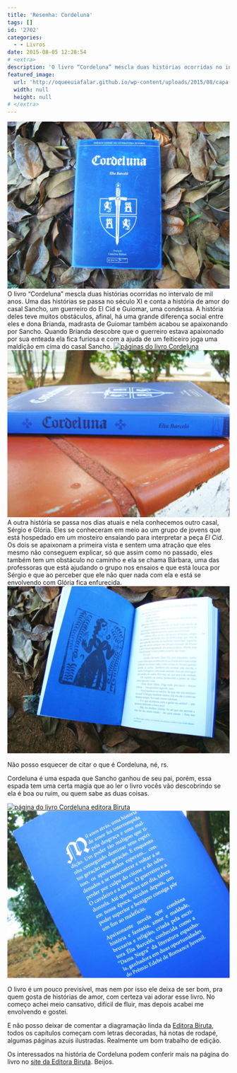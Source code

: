 ```yaml
---
title: 'Resenha: Cordeluna'
tags: []
id: '2702'
categories:
  - - Livros
date: 2015-08-05 12:28:54
# <extra>
description: 'O livro “Cordeluna” mescla duas histórias ocorridas no intervalo de mil anos. Uma das histórias se passa no século XI e conta a história de amor do casal Sancho, um guerreiro do El Cid e Guiomar, uma condessa. A história deles teve muitos obstáculos, afinal, há uma grande diferença social entre eles e dona Brianda, madrasta de Guiomar também acabou se apaixonando por Sancho. Quando Brianda descobre que o guerreiro estava apaixonado por sua enteada ela fica furiosa e com a ajuda de um feiticeiro joga uma maldição em cima do casal Sancho. A outra história se passa nos dias atuais e nela conhecemos outro casal, Sérgio e Glória. Eles se conheceram em meio ao um grupo de jovens que está hospedado em um mosteiro ensaiando para interpretar a peça El Cid. Os dois se apaixonam a primeira vista e &hellip;'
featured_image: 
  url: 'http://oqueeuiafalar.github.io/wp-content/uploads/2015/08/capa-do-livro-Cordeluna-1024x768.jpg'
  width: null
  height: null
# </extra>
---
```


[![capa do livro Cordeluna](/wp-content/uploads/2015/08/capa-do-livro-Cordeluna-1024x768.jpg)](/wp-content/uploads/2015/08/capa-do-livro-Cordeluna.jpg) O livro “Cordeluna” mescla duas histórias ocorridas no intervalo de mil anos. Uma das histórias se passa no século XI e conta a história de amor do casal Sancho, um guerreiro do El Cid e Guiomar, uma condessa. A história deles teve muitos obstáculos, afinal, há uma grande diferença social entre eles e dona Brianda, madrasta de Guiomar também acabou se apaixonando por Sancho. Quando Brianda descobre que o guerreiro estava apaixonado por sua enteada ela fica furiosa e com a ajuda de um feiticeiro joga uma maldição em cima do casal Sancho. [![páginas do livro Cordeluna](/wp-content/uploads/2015/08/páginas-do-livro-Cordeluna-1024x768.jpg)](/wp-content/uploads/2015/08/páginas-do-livro-Cordeluna.jpg) [![lombada do livro Cordeluna](/wp-content/uploads/2015/08/lombada-do-livro-Cordeluna-1024x768.jpg)](/wp-content/uploads/2015/08/lombada-do-livro-Cordeluna.jpg) A outra história se passa nos dias atuais e nela conhecemos outro casal, Sérgio e Glória. Eles se conheceram em meio ao um grupo de jovens que está hospedado em um mosteiro ensaiando para interpretar a peça _El Cid_. Os dois se apaixonam a primeira vista e sentem uma atração que eles mesmo não conseguem explicar, só que assim como no passado, eles também tem um obstáculo no caminho e ela se chama Bárbara, uma das professoras que está ajudando o grupo nos ensaios e que está louca por Sérgio e que ao perceber que ele não quer nada com ela e está se envolvendo com Glória fica enfurecida. [![diagramação do livro Cordeluna editora Biruta](/wp-content/uploads/2015/08/diagramação-do-livro-Cordeluna-editora-Biruta-1024x768.jpg)](/wp-content/uploads/2015/08/diagramação-do-livro-Cordeluna-editora-Biruta.jpg)

Não posso esquecer de citar o que é Cordeluna, né, rs.

Cordeluna é uma espada que Sancho ganhou de seu pai, porém, essa espada tem uma certa magia que ao ler o livro vocês vão descobrindo se ela é boa ou ruim, ou quem sabe as duas coisas.

[![página do livro Cordeluna editora Biruta](/wp-content/uploads/2015/08/página-do-livro-Cordeluna-editora-Biruta-1024x768.jpg)](/wp-content/uploads/2015/08/página-do-livro-Cordeluna-editora-Biruta.jpg) [![contra capa Livro Cordeluna](/wp-content/uploads/2015/08/contra-capa-Livro-Cordeluna-1024x768.jpg)](/wp-content/uploads/2015/08/contra-capa-Livro-Cordeluna.jpg)

O livro é um pouco previsível, mas nem por isso ele deixa de ser bom, pra quem gosta de histórias de amor, com certeza vai adorar esse livro. No começo achei meio cansativo, difícil de fluir, mas depois acabei me envolvendo e gostei.

E não posso deixar de comentar a diagramação linda da [Editora Biruta](http://www.editorabiruta.com.br/), todos os capítulos começam com letras decoradas, há notas de rodapé, algumas páginas azuis ilustradas. Realmente um bom trabalho de edição.

Os interessados na história de Cordeluna podem conferir mais na página do livro no [site da Editora Biruta](http://www.editorabiruta.com.br/livro/cordeluna/). Beijos.
